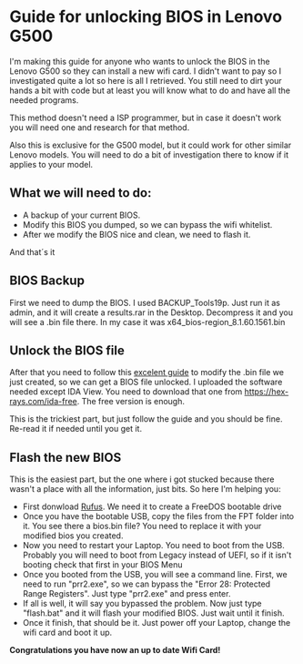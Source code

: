 # Guide for unlocking BIOS in Lenovo G500

I'm making this guide for anyone who wants to unlock the BIOS in the Lenovo G500 so they can install a new wifi card. I didn't want to pay so I investigated quite a lot so here is all I retrieved. You still need to dirt your hands a bit with code but at least you will know what to do and have all the needed programs.

This method doesn't need a ISP programmer, but in case it doesn't work you will need one and research for that method.

Also this is exclusive for the G500 model, but it could work for other similar Lenovo models. You will need to do a bit of investigation there to know if it applies to your model.

## What we will need to do:

- A backup of your current BIOS. 
- Modify this BIOS you dumped, so we can bypass the wifi whitelist. 
- After we modify the BIOS nice and clean, we need to flash it.

And that´s it

## BIOS Backup

First we need to dump the BIOS. I used BACKUP_Tools19p. Just run it as admin, and it will create a results.rar in the Desktop. Decompress it and you will see a .bin file there. In my case it was x64_bios-region_8.1.60.1561.bin

## Unlock the BIOS file

After that you need to follow this [excelent guide](https://medium.com/@p0358/removing-wlan-wwan-bios-whitelist-on-a-lenovo-laptop-to-use-a-custom-wi-fi-card-f6033a5a5e5a) to modify the .bin file we just created, so we can get a BIOS file unlocked. I uploaded the software needed except IDA View. You need to download that one from https://hex-rays.com/ida-free. The free version is enough.

This is the trickiest part, but just follow the guide and you should be fine. Re-read it if needed until you get it.

## Flash the new BIOS

This is the easiest part, but the one where i got stucked because there wasn't a place with all the information, just bits. So here I'm helping you:

- First donwload [Rufus](https://rufus.ie/en/). We need it to create a FreeDOS bootable drive
- Once you have the bootable USB, copy the files from the FPT folder into it. You see there a bios.bin file? You need to replace it with your modified bios you created.
- Now you need to restart your Laptop. You need to boot from the USB. Probably you will need to boot from Legacy instead of UEFI, so if it isn't booting check that first in your BIOS Menu
- Once you booted from the USB, you will see a command line. First, we need to run  "prr2.exe", so we can bypass the "Error 28: Protected Range Registers". Just type "prr2.exe" and press enter.
- If all is well, it will say you bypassed the problem. Now just type "flash.bat" and it will flash your modified BIOS. Just wait until it finish. 
- Once it finish, that should be it. Just power off your Laptop, change the wifi card and boot it up. 

**Congratulations you have now an up to date Wifi Card!**
